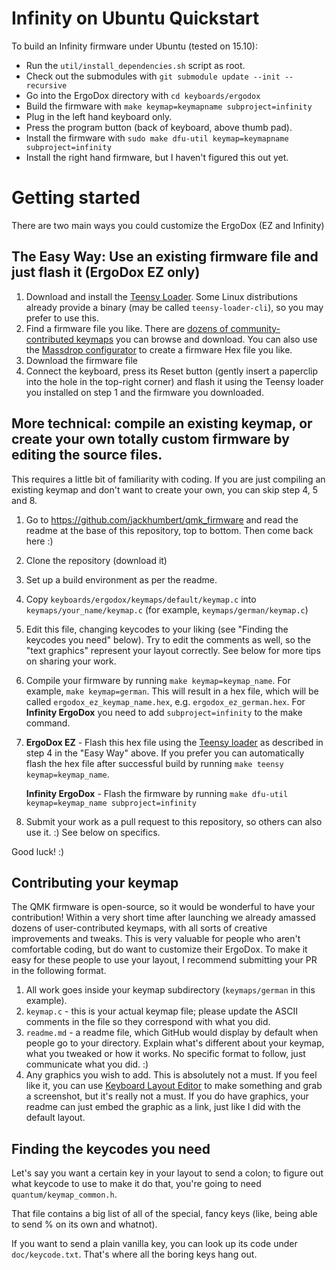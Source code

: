 # Infinity on Ubuntu Quickstart

To build an Infinity firmware under Ubuntu (tested on 15.10):

  - Run the `util/install_dependencies.sh` script as root.
  - Check out the submodules with `git submodule update --init --recursive`
  - Go into the ErgoDox directory with `cd keyboards/ergodox`
  - Build the firmware with `make keymap=keymapname subproject=infinity`
  - Plug in the left hand keyboard only.
  - Press the program button (back of keyboard, above thumb pad).
  - Install the firmware with `sudo make dfu-util keymap=keymapname subproject=infinity`
  - Install the right hand firmware, but I haven't figured this out yet.

# Getting started

There are two main ways you could customize the ErgoDox (EZ and Infinity)

## The Easy Way: Use an existing firmware file and just flash it (ErgoDox EZ only)

1. Download and install the [Teensy Loader](https://www.pjrc.com/teensy/loader.html). Some Linux distributions already provide a binary (may be called `teensy-loader-cli`), so you may prefer to use this.
2. Find a firmware file you like. There are [dozens of community-contributed keymaps](http://qmk.fm/keyboards/ergodox/) you can browse and download. You can also use the [Massdrop configurator](https://keyboard-configurator.massdrop.com/ext/ergodox) to create a firmware Hex file you like.
3. Download the firmware file
4. Connect the keyboard, press its Reset button (gently insert a paperclip into the hole in the top-right corner) and flash it using the Teensy loader you installed on step 1 and the firmware you downloaded.

## More technical: compile an existing keymap, or create your own totally custom firmware by editing the source files.

This requires a little bit of familiarity with coding.
If you are just compiling an existing keymap and don't want to create your own, you can skip step 4, 5 and 8.

1. Go to https://github.com/jackhumbert/qmk_firmware and read the readme at the base of this repository, top to bottom. Then come back here :)
2. Clone the repository (download it)
3. Set up a build environment as per the readme.
4. Copy `keyboards/ergodox/keymaps/default/keymap.c` into `keymaps/your_name/keymap.c` (for example, `keymaps/german/keymap.c`)
5. Edit this file, changing keycodes to your liking (see "Finding the keycodes you need" below). Try to edit the comments as well, so the "text graphics" represent your layout correctly. See below for more tips on sharing your work.
6. Compile your firmware by running `make keymap=keymap_name`. For example, `make keymap=german`. This will result in a hex file, which will be called `ergodox_ez_keymap_name.hex`, e.g. `ergodox_ez_german.hex`. For **Infinity ErgoDox** you need to add `subproject=infinity` to the make command.
7. **ErgoDox EZ** - Flash this hex file using the [Teensy loader](https://www.pjrc.com/teensy/loader.html) as described in step 4 in the "Easy Way" above. If you prefer you can automatically flash the hex file after successful build by running `make teensy keymap=keymap_name`.

   **Infinity ErgoDox** - Flash the firmware by running `make dfu-util keymap=keymap_name subproject=infinity`
8. Submit your work as a pull request to this repository, so others can also use it. :) See below on specifics.

Good luck! :)

## Contributing your keymap

The QMK firmware is open-source, so it would be wonderful to have your contribution! Within a very short time after launching we already amassed dozens of user-contributed keymaps, with all sorts of creative improvements and tweaks. This is very valuable for people who aren't comfortable coding, but do want to customize their ErgoDox. To make it easy for these people to use your layout, I recommend submitting your PR in the following format.

1. All work goes inside your keymap subdirectory (`keymaps/german` in this example).
2. `keymap.c` - this is your actual keymap file; please update the ASCII comments in the file so they correspond with what you did.
3. `readme.md` - a readme file, which GitHub would display by default when people go to your directory. Explain what's different about your keymap, what you tweaked or how it works. No specific format to follow, just communicate what you did. :)
4. Any graphics you wish to add. This is absolutely not a must. If you feel like it, you can use [Keyboard Layout Editor](http://keyboard-layout-editor.com) to make something and grab a screenshot, but it's really not a must. If you do have graphics, your readme can just embed the graphic as a link, just like I did with the default layout.


## Finding the keycodes you need

Let's say you want a certain key in your layout to send a colon; to figure out what keycode to use to make it do that, you're going to need `quantum/keymap_common.h`.

That file contains a big list of all of the special, fancy keys (like, being able to send % on its own and whatnot).

If you want to send a plain vanilla key, you can look up its code under `doc/keycode.txt`. That's where all the boring keys hang out.
